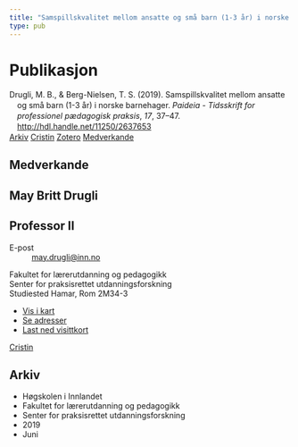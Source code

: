 ```yaml
---
title: "Samspillskvalitet mellom ansatte og små barn (1-3 år) i norske barnehager"
type: pub
---
```

<h1>Publikasjon</h1>
<article id="csl-bib-container-9FFHWLLR" class="csl-bib-container">
  <div class="csl-bib-body" style="line-height: 1.35; padding-left: 1em; text-indent:-1em;">
  <div class="csl-entry">Drugli, M. B., &amp; Berg-Nielsen, T. S. (2019). Samspillskvalitet mellom ansatte og sm&#xE5; barn (1-3 &#xE5;r) i norske barnehager. <i>Paideia - Tidsskrift for professionel p&#xE6;dagogisk praksis</i>, <i>17</i>, 37&#x2013;47. <a href="http://hdl.handle.net/11250/2637653">http://hdl.handle.net/11250/2637653</a></div>
</div>
  <div class="csl-bib-buttons">
    <a href="#taxonomy-article-9FFHWLLR" class="csl-bib-button">Arkiv</a>
    <a href="https://app.cristin.no/results/show.jsf?id=1704604" alt="Cristin URL" class="csl-bib-button">Cristin</a>
    <a href="http://zotero.org/groups/5022929/items/9FFHWLLR" alt="Zotero URL" class="csl-bib-button">Zotero</a>
    <a href="#contributors-article-9FFHWLLR" class="csl-bib-button">Medverkande</a>
  </div>
  <div id="csl-bib-meta-container-9FFHWLLR"></div>
</article>
<div id="csl-bib-meta-9FFHWLLR" class="csl-bib-meta">
  <article id="contributors-article-9FFHWLLR" class="contributors-article">
    <h1>Medverkande</h1>
    <div class="personas">
<div class="vrtx-hinn-person-card">
<div class="photo">
<i class="lar la-user-circle missing-person"></i>
</div>
<div class="info">
<hgroup><h1>May Britt Drugli</h1>
<h2>Professor II</h2>
</hgroup><dl>
<dt>E-post</dt>
<dd>
<a href="mailto:may.drugli@inn.no">may.drugli@inn.no</a>
</dd>
</dl>
<p>
Fakultet for lærerutdanning og pedagogikk<br>
Senter for praksisrettet utdanningsforskning<br>
Studiested Hamar,
Rom 2M34-3
</p>
<ul class="vrtx-hinn-links">
<li><a href="https://www.google.com/maps?q=60.79582,11.07304">Vis i kart</a></li>
<li><a href="https://www.inn.no/finn-en-ansatt/may-drugli.html#vrtx-hinn-addresses">Se adresser</a></li>
<li><a href="https://www.inn.no/finn-en-ansatt/may-drugli.html?vrtx=vcf">Last ned visittkort</a></li>
</ul>
</div>
</div>
<a href="https://app.cristin.no/persons/show.jsf?id=29493" alt="Cristin URL" class="personas-cristin">Cristin</a>
</div>
  </article>
  <article id="taxonomy-article-9FFHWLLR" class="taxonomy-article">
    <h1>Arkiv</h1>
    <ul>
      <li>Høgskolen i Innlandet</li>
      <li>Fakultet for lærerutdanning og pedagogikk</li>
      <li>Senter for praksisrettet utdanningsforskning</li>
      <li>2019</li>
      <li>Juni</li>
    </ul>
  </article>
</div>
